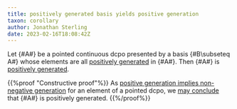 ```yaml
---
title: positively generated basis yields positive generation
taxon: corollary
author: Jonathan Sterling
date: 2023-02-16T18:08:42Z
---
```


Let {#A#} be a pointed continuous dcpo presented by a basis {#B\subseteq A#} whose elements are all [positively generated](jms-002F) in {#A#}. Then {#A#} is [positively generated](jms-0023).

{{%proof "Constructive proof"%}}
As [positive generation implies non-negative generation](jms-002N) for an element of a pointed dcpo, we [may conclude](jms-0026) that {#A#} is positively generated.
{{%/proof%}}
